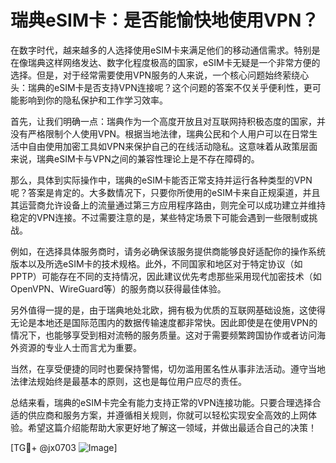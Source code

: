 # 瑞典eSIM卡：是否能愉快地使用VPN？

在数字时代，越来越多的人选择使用eSIM卡来满足他们的移动通信需求。特别是在像瑞典这样网络发达、数字化程度极高的国家，eSIM卡无疑是一个非常方便的选择。但是，对于经常需要使用VPN服务的人来说，一个核心问题始终萦绕心头：瑞典的eSIM卡是否支持VPN连接呢？这个问题的答案不仅关乎便利性，更可能影响到你的隐私保护和工作学习效率。

首先，让我们明确一点：瑞典作为一个高度开放且对互联网持积极态度的国家，并没有严格限制个人使用VPN。根据当地法律，瑞典公民和个人用户可以在日常生活中自由使用加密工具如VPN来保护自己的在线活动隐私。这意味着从政策层面来说，瑞典eSIM卡与VPN之间的兼容性理论上是不存在障碍的。

那么，具体到实际操作中，瑞典的eSIM卡能否正常支持并运行各种类型的VPN呢？答案是肯定的。大多数情况下，只要你所使用的eSIM卡来自正规渠道，并且其运营商允许设备上的流量通过第三方应用程序路由，则完全可以成功建立并维持稳定的VPN连接。不过需要注意的是，某些特定场景下可能会遇到一些限制或挑战。

例如，在选择具体服务商时，请务必确保该服务提供商能够良好适配你的操作系统版本以及所选eSIM卡的技术规格。此外，不同国家和地区对于特定协议（如PPTP）可能存在不同的支持情况，因此建议优先考虑那些采用现代加密技术（如OpenVPN、WireGuard等）的服务商以获得最佳体验。

另外值得一提的是，由于瑞典地处北欧，拥有极为优质的互联网基础设施，这使得无论是本地还是国际范围内的数据传输速度都非常快。因此即使是在使用VPN的情况下，也能够享受到相对流畅的服务质量。这对于需要频繁跨国协作或者访问海外资源的专业人士而言尤为重要。

当然，在享受便捷的同时也要保持警惕，切勿滥用匿名性从事非法活动。遵守当地法律法规始终是最基本的原则，这也是每位用户应尽的责任。

总结来看，瑞典的eSIM卡完全有能力支持正常的VPN连接功能。只要合理选择合适的供应商和服务方案，并遵循相关规则，你就可以轻松实现安全高效的上网体验。希望这篇介绍能帮助大家更好地了解这一领域，并做出最适合自己的决策！

[TG💪+ @jx0703 ![Image](https://github.com/user-attachments/assets/dbca1d08-cadb-493c-b0ec-ad6f7a83f270)]